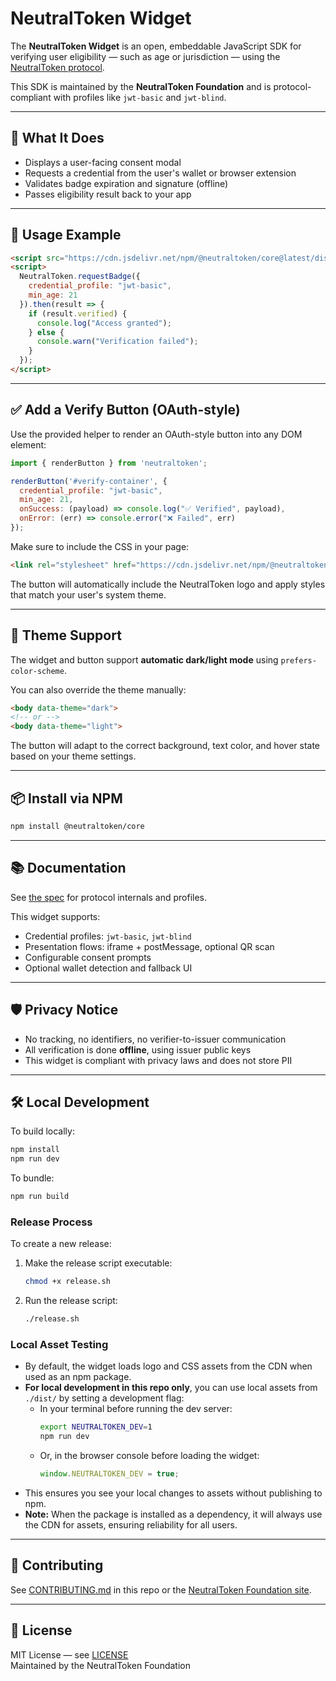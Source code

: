 # NeutralToken Widget

The **NeutralToken Widget** is an open, embeddable JavaScript SDK for verifying user eligibility — such as age or jurisdiction — using the [NeutralToken protocol](https://github.com/NeutralToken-Foundation/neutraltoken-spec).

This SDK is maintained by the **NeutralToken Foundation** and is protocol-compliant with profiles like `jwt-basic` and `jwt-blind`.

---

## 🚀 What It Does

- Displays a user-facing consent modal
- Requests a credential from the user's wallet or browser extension
- Validates badge expiration and signature (offline)
- Passes eligibility result back to your app

---

## 🧩 Usage Example

```html
<script src="https://cdn.jsdelivr.net/npm/@neutraltoken/core@latest/dist/neutraltoken.min.js"></script>
<script>
  NeutralToken.requestBadge({
    credential_profile: "jwt-basic",
    min_age: 21
  }).then(result => {
    if (result.verified) {
      console.log("Access granted");
    } else {
      console.warn("Verification failed");
    }
  });
</script>
```

---

## ✅ Add a Verify Button (OAuth-style)

Use the provided helper to render an OAuth-style button into any DOM element:

```js
import { renderButton } from 'neutraltoken';

renderButton('#verify-container', {
  credential_profile: "jwt-basic",
  min_age: 21,
  onSuccess: (payload) => console.log("✅ Verified", payload),
  onError: (err) => console.error("❌ Failed", err)
});
```

Make sure to include the CSS in your page:

```html
<link rel="stylesheet" href="https://cdn.jsdelivr.net/npm/@neutraltoken/core@latest/dist/neutraltoken.css" />
```

The button will automatically include the NeutralToken logo and apply styles that match your user's system theme.

---

## 🎨 Theme Support

The widget and button support **automatic dark/light mode** using `prefers-color-scheme`.

You can also override the theme manually:

```html
<body data-theme="dark">
<!-- or -->
<body data-theme="light">
```

The button will adapt to the correct background, text color, and hover state based on your theme settings.

---

## 📦 Install via NPM

```bash
npm install @neutraltoken/core
```

---

## 📚 Documentation

See [the spec](https://github.com/neutraltoken/neutraltoken-spec) for protocol internals and profiles.

This widget supports:

- Credential profiles: `jwt-basic`, `jwt-blind`
- Presentation flows: iframe + postMessage, optional QR scan
- Configurable consent prompts
- Optional wallet detection and fallback UI

---

## 🛡 Privacy Notice

- No tracking, no identifiers, no verifier-to-issuer communication
- All verification is done **offline**, using issuer public keys
- This widget is compliant with privacy laws and does not store PII

---

## 🛠 Local Development

To build locally:

```bash
npm install
npm run dev
```

To bundle:

```bash
npm run build
```


### Release Process

To create a new release:
1. Make the release script executable:
   ```bash
   chmod +x release.sh
   ```

2. Run the release script:
   ```bash
   ./release.sh
   ```

### Local Asset Testing

- By default, the widget loads logo and CSS assets from the CDN when used as an npm package.
- **For local development in this repo only**, you can use local assets from `./dist/` by setting a development flag:
  - In your terminal before running the dev server:
    ```sh
    export NEUTRALTOKEN_DEV=1
    npm run dev
    ```
  - Or, in the browser console before loading the widget:
    ```js
    window.NEUTRALTOKEN_DEV = true;
    ```
- This ensures you see your local changes to assets without publishing to npm.
- **Note:** When the package is installed as a dependency, it will always use the CDN for assets, ensuring reliability for all users.

---

## 🤝 Contributing

See [CONTRIBUTING.md](CONTRIBUTING.md) in this repo or the [NeutralToken Foundation site](https://neutraltoken.org/community).

---

## 📝 License

MIT License — see [LICENSE](LICENSE)  
Maintained by the NeutralToken Foundation
